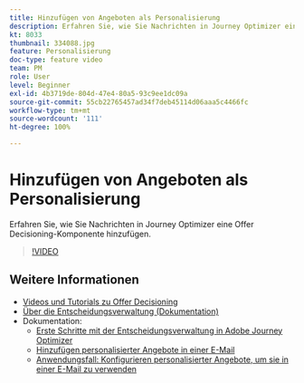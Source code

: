 ```yaml
---
title: Hinzufügen von Angeboten als Personalisierung
description: Erfahren Sie, wie Sie Nachrichten in Journey Optimizer eine Offer Decisioning-Komponente hinzufügen.
kt: 8033
thumbnail: 334088.jpg
feature: Personalisierung
doc-type: feature video
team: PM
role: User
level: Beginner
exl-id: 4b3719de-804d-47e4-80a5-93c9ee1dc09a
source-git-commit: 55cb22765457ad34f7deb45114d06aaa5c4466fc
workflow-type: tm+mt
source-wordcount: '111'
ht-degree: 100%

---
```


# Hinzufügen von Angeboten als Personalisierung

Erfahren Sie, wie Sie Nachrichten in Journey Optimizer eine Offer Decisioning-Komponente hinzufügen.

>[!VIDEO](https://video.tv.adobe.com/v/334088?quality=12)

## Weitere Informationen

* [Videos und Tutorials zu Offer Decisioning](https://experienceleague.adobe.com/docs/offer-decisioning-learn/tutorials/overview.html?lang=de)
* [Über die Entscheidungsverwaltung (Dokumentation)](https://experienceleague.adobe.com/docs/journey-optimizer/using/offer-decisioniong/get-started/starting-offer-decisioning.html?lang=de)
* Dokumentation:
   * [Erste Schritte mit der Entscheidungsverwaltung in Adobe Journey Optimizer](https://experienceleague.adobe.com/docs/journey-optimizer/using/offer-decisioniong/get-started/starting-offer-decisioning.html)
   * [Hinzufügen personalisierter Angebote in einer E-Mail](https://experienceleague.adobe.com/docs/journey-optimizer/using/create-messages/deliver-personalized-offers.html?lang=de)
   * [Anwendungsfall: Konfigurieren personalisierter Angebote, um sie in einer E-Mail zu verwenden](https://experienceleague.adobe.com/docs/journey-optimizer/using/offer-decisioniong/get-started/offers-e2e.html?lang=de)
